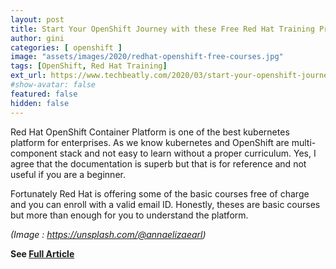```yaml
---
layout: post
title: Start Your OpenShift Journey with these Free Red Hat Training Programs
author: gini
categories: [ openshift ]
image: "assets/images/2020/redhat-openshift-free-courses.jpg"
tags: [OpenShift, Red Hat Training]
ext_url: https://www.techbeatly.com/2020/03/start-your-openshift-journey-with-these-free-red-hat-training-programs.html
#show-avatar: false
featured: false
hidden: false
---
```


Red Hat OpenShift Container Platform is one of the best kubernetes platform for enterprises. As we know kubernetes and OpenShift are multi-component stack and not easy to learn without a proper curriculum. Yes, I agree that the documentation is superb but that is for reference and not useful if you are a beginner.

Fortunately Red Hat is offering some of the basic courses free of charge and you can enroll with a valid email ID. Honestly, theses are basic courses but more than enough for you to understand the platform.

*(Image : https://unsplash.com/@annaelizaearl)*

**See [Full Article](https://www.techbeatly.com/2020/03/start-your-openshift-journey-with-these-free-red-hat-training-programs.html)**